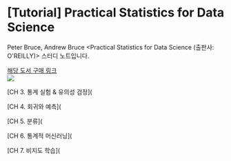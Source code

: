 # [Tutorial] Practical Statistics for Data Science
Peter Bruce, Andrew Bruce &lt;Practical Statistics for Data Science (출판사: O'REILLY)> 스터디 노트입니다.

[해당 도서 구매 링크](https://www.hanbit.co.kr/store/books/look.php?p_code=B2845507407) <br>
![](https://user-images.githubusercontent.com/42733230/79707950-104a6500-82f9-11ea-8218-a23055b6c949.jpg)

[CH 3. 통계 실험 & 유의성 검정](

[CH 4. 회귀와 예측](

[CH 5. 분류](

[CH 6. 통계적 머신러닝](

[CH 7. 비지도 학습](
